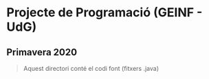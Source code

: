 # Projecte de Programació (GEINF - UdG)

## Primavera 2020

> Aquest directori conté el codi font (fitxers .java)
